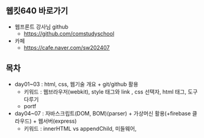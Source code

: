 ## 웹킷640 바로가기

 - 웹프론트 강사님 github 
    - https://github.com/comstudyschool
 - 카페 
    - https://cafe.naver.com/sw202407

## 목차
 - day01~03 : html, css, 웹기술 개요 + git/github 활용
    - 키워드 : 웹브라우저(webkit), style 태그와 link , css 선택자, html 태그, 도구다루기
    - portf
 - day04~07 : 자바스크립트(DOM, BOM)(parser) + 가상머신 활용(+firebase 클라우드) + 웹서버(express)
    - 키워드 : innerHTML vs appendChild, 미들웨어, 

